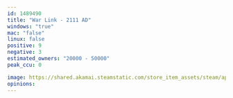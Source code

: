 ```yaml
---
id: 1489490
title: "War Link - 2111 AD"
windows: "true"
mac: "false"
linux: false
positive: 9
negative: 3
estimated_owners: "20000 - 50000"
peak_ccu: 0

image: https://shared.akamai.steamstatic.com/store_item_assets/steam/apps/1489490/header.jpg?t=1708671901
opinions:
---
```

